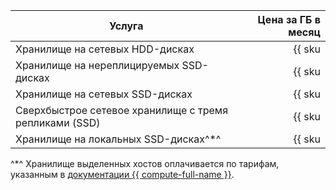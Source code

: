 | Услуга                                  | Цена за ГБ в месяц                                                     |
| ----- | ----: |
| Хранилище на сетевых HDD-дисках         | {{ sku|KZT|mdb.cluster.network-hdd.kafka|month|string }}               |
| Хранилище на нереплицируемых SSD-дисках | {{ sku|KZT|mdb.cluster.network-ssd-nonreplicated.kafka|month|string }} |
| Хранилище на сетевых SSD-дисках         | {{ sku|KZT|mdb.cluster.network-nvme.kafka|month|string }}              |
| Сверхбыстрое сетевое хранилище с тремя репликами (SSD) | {{ sku|KZT|mdb.cluster.network-ssd-io-m3.kafka|month|string }} |
| Хранилище на локальных SSD-дисках^*^ | {{ sku|KZT|mdb.cluster.local-nvme.kafka|month|string }}               |


^*^ Хранилище выделенных хостов оплачивается по тарифам, указанным в [документации {{ compute-full-name }}](../../compute/pricing.md#prices).
